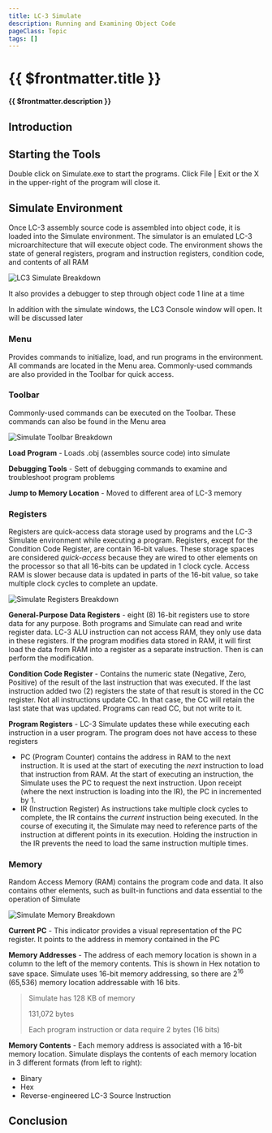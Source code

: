 ```yaml
---
title: LC-3 Simulate
description: Running and Examining Object Code
pageClass: Topic
tags: []
---
```


# {{ $frontmatter.title }}

**{{ $frontmatter.description }}**

<KeyConcepts :ConceptArray= "[
{
  Concept:'Natural Language',
  Details:'Spoken and written communication developed and evolved over time, and used by humans'
}]" />

## Introduction

## Starting the Tools
Double click on Simulate.exe to start the programs.
Click File | Exit or the X in the upper-right of the program will close it.

## Simulate Environment
Once LC-3 assembly source code is assembled into object code, it is loaded into the Simulate environment. The simulator is an emulated LC-3 microarchitecture that will execute object code. The environment shows the state of general registers, program and instruction registers, condition code, and contents of all RAM

![LC3 Simulate Breakdown](/images/AssemblyProgramming/GettingStarted/Simulate_Breakdown.jpg)

It also provides a debugger to step through object code 1 line at a time

In addition with the simulate windows, the LC3 Console window will open. It will be discussed later

### Menu

Provides commands to initialize, load, and run programs in the environment. All commands are located in the Menu area. Commonly-used commands are also provided in the Toolbar for quick access.

### Toolbar

Commonly-used commands can be executed on the Toolbar. These commands can also be found in the Menu area

![Simulate Toolbar Breakdown](/images/AssemblyProgramming/GettingStarted/Simulate_Toolbar_Breakdown.png)

**Load Program** - Loads .obj (assembles source code) into simulate

**Debugging Tools** - Sett of debugging commands to examine and troubleshoot program problems

**Jump to Memory Location** - Moved to different area of LC-3 memory

### Registers

Registers are quick-access data storage used by programs and the LC-3 Simulate environment while executing a program. Registers, except for the Condition Code Register, are contain 16-bit values. These storage spaces are considered *quick-access* because they are wired to other elements on the processor so that all 16-bits can be updated in 1 clock cycle. Access RAM is slower because data is updated in parts of the 16-bit value, so take multiple clock cycles to complete an update.

![Simulate Registers Breakdown](/images/AssemblyProgramming/GettingStarted/Simulate_Registers_Breakdown.png)

**General-Purpose Data Registers** - eight (8) 16-bit registers use to store data for any purpose. Both programs and Simulate can read and write register data. LC-3 ALU instruction can not access RAM, they only use data in these registers. If the program modifies data stored in RAM, it will first load the data from RAM into a register as a separate instruction. Then is can perform the modification.

**Condition Code Register** - Contains the numeric state (Negative, Zero, Positive) of the result of the last instruction that was executed. If the last instruction added two (2) registers the state of that result is stored in the CC register. Not all instructions update CC. In that case, the CC will retain the last state that was updated. Programs can read CC, but not write to it.

**Program Registers** - LC-3 Simulate updates these while executing each instruction in a user program. The program does not have access to these registers
- PC (Program Counter) contains the address in RAM to the next instruction. It is used at the start of executing the *next* instruction to load that instruction from RAM. At the start of executing an instruction, the Simulate uses the PC to request the next instruction. Upon receipt (where the next instruction is loading into the IR), the PC in incremented by 1.
- IR (Instruction Register) As instructions take multiple clock cycles to complete, the IR contains the *current* instruction being executed. In the course of executing it, the Simulate may need to reference parts of the instruction at different points in its execution. Holding the instruction in the IR prevents the need to load the same instruction multiple times.

### Memory

Random Access Memory (RAM) contains the program code and data. It also contains other elements, such as built-in functions and data essential to the operation of Simulate

![Simulate Memory Breakdown](/images/AssemblyProgramming/GettingStarted/Simulate_Memory_Breakdown.png)

**Current PC** - This indicator provides a visual representation of the PC register. It points to the address in memory contained in the PC

**Memory Addresses** - The address of each memory location is shown in a column to the left of the memory contents. This is shown in Hex notation to save space. Simulate uses 16-bit memory addressing, so there are 2<sup>16</sup> (65,536) memory location addressable with 16 bits.

> Simulate has 128 KB of memory
>
> 131,072 bytes
>
> Each program instruction or data require 2 bytes (16 bits)

**Memory Contents** - Each memory address is associated with a 16-bit memory location. Simulate displays the contents of each memory location in 3 different formats (from left to right):
- Binary
- Hex
- Reverse-engineered LC-3 Source Instruction

## Conclusion
